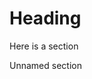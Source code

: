 <!-- #link -->
<!-- .firstClass -->
<!-- .secondClass -->
# Heading
<!-- !section -->
<!-- #withAnId -->
<!-- .withAClass -->
Here is a section
<!-- !section -->
Unnamed section
<!-- +injection -->